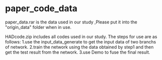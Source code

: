 # paper_code_data
paper_data.rar is the data used in our study ,Please put it into the "origin_data" folder when in use.

HADcode.zip includes all codes used in our study.
The steps for use are as follows:
1.use the input_data_generate to get the input data of two branchs of network.
2.train the network using the data obtained by step1 and then get the test result from the network.
3.use Demo to fuse the final result.
